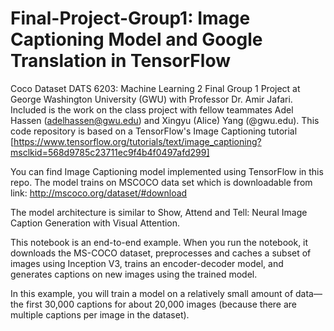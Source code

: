 # Final-Project-Group1: Image Captioning Model and Google Translation in TensorFlow
Coco Dataset
DATS 6203: Machine Learning 2 Final Group 1 Project at George Washington University (GWU) with Professor Dr. Amir Jafari. Included is the work on the class project with fellow teammates Adel Hassen (adelhassen@gwu.edu) and Xingyu (Alice) Yang (@gwu.edu). This code repository is based on a TensorFlow's Image Captioning tutorial [https://www.tensorflow.org/tutorials/text/image_captioning?msclkid=568d9785c23711ec9f4b4f0497afd299]

You can find Image Captioning model implemented using TensorFlow in this repo. The model trains on MSCOCO data set which is downloadable from link: http://mscoco.org/dataset/#download

The model architecture is similar to Show, Attend and Tell: Neural Image Caption Generation with Visual Attention.

This notebook is an end-to-end example. When you run the notebook, it downloads the MS-COCO dataset, preprocesses and caches a subset of images using Inception V3, trains an encoder-decoder model, and generates captions on new images using the trained model.

In this example, you will train a model on a relatively small amount of data—the first 30,000 captions for about 20,000 images (because there are multiple captions per image in the dataset).
